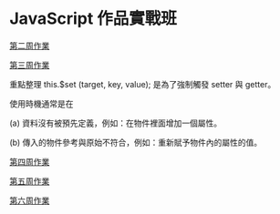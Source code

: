 # JavaScript 作品實戰班

[第二周作業](https://cinglin570.github.io/hexschool-jsClass/week2/index)

[第三周作業](https://cinglin570.github.io/hexschool-jsClass/week3/index)

重點整理
this.$set (target, key, value); 是為了強制觸發 setter 與 getter。

使用時機通常是在

(a) 資料沒有被預先定義，例如：在物件裡面增加一個屬性。

(b) 傳入的物件參考與原始不符合，例如：重新賦予物件內的屬性的值。

[第四周作業](https://cinglin570.github.io/hexschool-jsClass/week4/Login.html)

[第五周作業](https://cinglin570.github.io/hexschool-jsClass/week5/index.html)

[第六周作業](https://cinglin570.github.io/hexschool-jsClass/demo_project/dist/#/)
